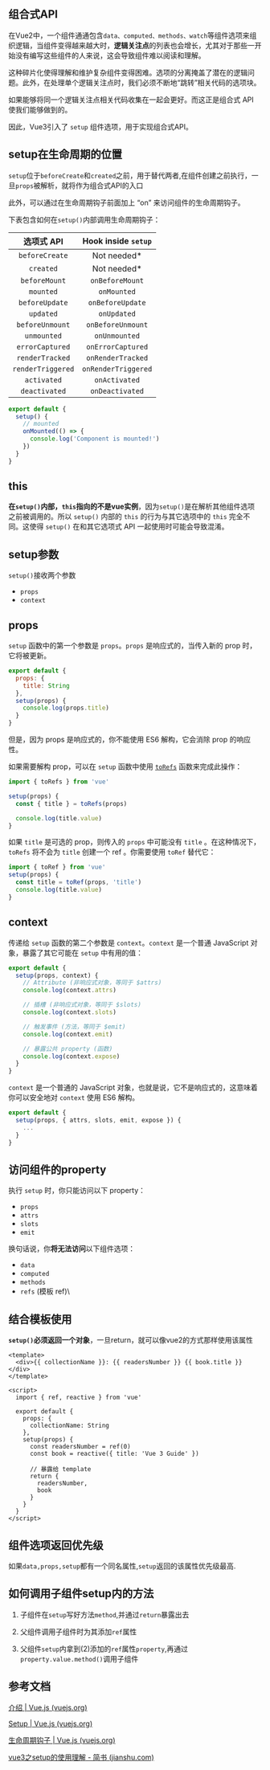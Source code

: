 ## 组合式API

在Vue2中，一个组件通通包含`data、computed、methods、watch`等组件选项来组织逻辑，当组件变得越来越大时，**逻辑关注点**的列表也会增长，尤其对于那些一开始没有编写这些组件的人来说，这会导致组件难以阅读和理解。

这种碎片化使得理解和维护复杂组件变得困难。选项的分离掩盖了潜在的逻辑问题。此外，在处理单个逻辑关注点时，我们必须不断地“跳转”相关代码的选项块。

如果能够将同一个逻辑关注点相关代码收集在一起会更好。而这正是组合式 API 使我们能够做到的。

因此，Vue3引入了 `setup` 组件选项，用于实现组合式API。



## setup在生命周期的位置

`setup`位于`beforeCreate`和`created`之前，用于替代两者,在组件创建之前执行，一旦`props`被解析，就将作为组合式API的入口

此外，可以通过在生命周期钩子前面加上 “on” 来访问组件的生命周期钩子。

下表包含如何在`setup()`内部调用生命周期钩子：

|    选项式 API     | Hook inside `setup` |
| :---------------: | :-----------------: |
|  `beforeCreate`   |     Not needed*     |
|     `created`     |     Not needed*     |
|   `beforeMount`   |   `onBeforeMount`   |
|     `mounted`     |     `onMounted`     |
|  `beforeUpdate`   |  `onBeforeUpdate`   |
|     `updated`     |     `onUpdated`     |
|  `beforeUnmount`  |  `onBeforeUnmount`  |
|    `unmounted`    |    `onUnmounted`    |
|  `errorCaptured`  |  `onErrorCaptured`  |
|  `renderTracked`  |  `onRenderTracked`  |
| `renderTriggered` | `onRenderTriggered` |
|    `activated`    |    `onActivated`    |
|   `deactivated`   |   `onDeactivated`   |

```js
export default {
  setup() {
    // mounted
    onMounted(() => {
      console.log('Component is mounted!')
    })
  }
}
```



## this

**在`setup()`内部，`this`指向的不是vue实例**，因为`setup()`是在解析其他组件选项之前被调用的。所以 `setup()` 内部的 `this` 的行为与其它选项中的 `this` 完全不同。这使得 `setup()` 在和其它选项式 API 一起使用时可能会导致混淆。



## setup参数

`setup()`接收两个参数

- `props`
- `context`



## props

`setup` 函数中的第一个参数是 `props`。`props` 是响应式的，当传入新的 prop 时，它将被更新。

```js
export default {
  props: {
    title: String
  },
  setup(props) {
    console.log(props.title)
  }
}
```

但是，因为 props 是响应式的，你不能使用 ES6 解构，它会消除 prop 的响应性。

如果需要解构 prop，可以在 `setup` 函数中使用 [`toRefs`](https://v3.cn.vuejs.org/guide/reactivity-fundamentals.html#响应式状态解构) 函数来完成此操作：

```js
import { toRefs } from 'vue'

setup(props) {
  const { title } = toRefs(props)

  console.log(title.value)
}
```

如果 `title` 是可选的 prop，则传入的 `props` 中可能没有 `title` 。在这种情况下，`toRefs` 将不会为 `title` 创建一个 ref 。你需要使用 `toRef` 替代它：

```js
import { toRef } from 'vue'
setup(props) {
  const title = toRef(props, 'title')
  console.log(title.value)
}
```



## context

传递给 `setup` 函数的第二个参数是 `context`。`context` 是一个普通 JavaScript 对象，暴露了其它可能在 `setup` 中有用的值：

```js
export default {
  setup(props, context) {
    // Attribute (非响应式对象，等同于 $attrs)
    console.log(context.attrs)

    // 插槽 (非响应式对象，等同于 $slots)
    console.log(context.slots)

    // 触发事件 (方法，等同于 $emit)
    console.log(context.emit)

    // 暴露公共 property (函数)
    console.log(context.expose)
  }
}
```

`context` 是一个普通的 JavaScript 对象，也就是说，它不是响应式的，这意味着你可以安全地对 `context` 使用 ES6 解构。

```js
export default {
  setup(props, { attrs, slots, emit, expose }) {
    ...
  }
}	
```



## 访问组件的property

执行 `setup` 时，你只能访问以下 property：

- `props`
- `attrs`
- `slots`
- `emit`

换句话说，你**将无法访问**以下组件选项：

- `data`
- `computed`
- `methods`
- `refs` (模板 ref)\



## 结合模板使用

**`setup()`必须返回一个对象**，一旦return，就可以像vue2的方式那样使用该属性

```vue
<template>
  <div>{{ collectionName }}: {{ readersNumber }} {{ book.title }}</div>
</template>

<script>
  import { ref, reactive } from 'vue'

  export default {
    props: {
      collectionName: String
    },
    setup(props) {
      const readersNumber = ref(0)
      const book = reactive({ title: 'Vue 3 Guide' })

      // 暴露给 template
      return {
        readersNumber,
        book
      }
    }
  }
</script>
```



## 组件选项返回优先级

如果`data,props,setup`都有一个同名属性,`setup`返回的该属性优先级最高.



## 如何调用子组件setup内的方法

1. 子组件在`setup`写好方法`method`,并通过`return`暴露出去

2. 父组件调用子组件时为其添加`ref`属性

3. 父组件`setup`内拿到(2)添加的`ref`属性`property`,再通过`property.value.method()`调用子组件

   

## 参考文档

[介绍 | Vue.js (vuejs.org)](https://v3.cn.vuejs.org/guide/composition-api-introduction.html)

[Setup | Vue.js (vuejs.org)](https://v3.cn.vuejs.org/guide/composition-api-setup.html#参数)

[生命周期钩子 | Vue.js (vuejs.org)](https://v3.cn.vuejs.org/guide/composition-api-lifecycle-hooks.html)

[vue3之setup的使用理解 - 简书 (jianshu.com)](https://www.jianshu.com/p/f47556e726de)